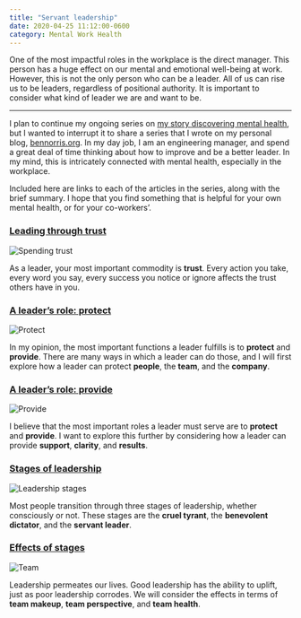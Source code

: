 ```yaml
---
title: "Servant leadership"
date: 2020-04-25 11:12:00-0600
category: Mental Work Health
---
```


One of the most impactful roles in the workplace is the direct manager. This person has a huge effect on our mental and emotional well-being at work. However, this is not the only person who can be a leader. All of us can rise us to be leaders, regardless of positional authority. It is important to consider what kind of leader we are and want to be.

***

I plan to continue my ongoing series on [my story discovering mental health](https://bennorris.org/2019/11/10/my-story/), but I wanted to interrupt it to share a series that I wrote on my personal blog, [bennorris.org](https://bennorris.org). In my day job, I am an engineering manager, and spend a great deal of time thinking about how to improve and be a better leader. In my mind, this is intricately connected with mental health, especially in the workplace.

Included here are links to each of the articles in the series, along with the brief summary. I hope that you find something that is helpful  for your own mental health, or for your co-workers’.

### [Leading through trust](https://www.bennorris.org/2020/04/14/leading-through-trust)

![Spending trust](https://media.bennorris.org/images/bennorris/uploads/2020/3ef59003d5.jpg)

As a leader, your most important commodity is **trust**. Every action you take, every word you say, every success you notice or ignore affects the trust others have in you.

### [A leader’s role: protect](https://www.bennorris.org/2020/04/15/a-leaders-role-protect)

![Protect](https://media.bennorris.org/images/bennorris/uploads/2020/6d71210781.jpg)

In my opinion, the most important functions a leader fulfills is to **protect** and **provide**. There are many ways in which a leader can do those, and I will first explore how a leader can protect **people**, the **team**, and the **company**.

### [A leader’s role: provide](https://www.bennorris.org/2020/04/17/a-leaders-role-provide)

![Provide](https://media.bennorris.org/images/bennorris/uploads/2020/4b4fadf9a0.jpg)

I believe that the most important roles a leader must serve are to **protect** and **provide**. I want to explore this further by considering how a leader can provide **support**, **clarity**, and **results**.

### [Stages of leadership](https://www.bennorris.org/2020/04/21/stages-of-leadership)

![Leadership stages](https://media.bennorris.org/images/bennorris/uploads/2020/66d881cc81.jpg)

Most people transition through three stages of leadership, whether consciously or not. These stages are the **cruel tyrant**, the **benevolent dictator**, and the **servant leader**.

### [Effects of stages](https://www.bennorris.org/2020/04/24/effects-of-stages)

![Team](https://media.bennorris.org/images/bennorris/uploads/2020/eff11e3cd3.jpg)

Leadership permeates our lives. Good leadership has the ability to uplift, just as poor leadership corrodes. We will consider the effects in terms of **team makeup**, **team perspective**, and **team health**.

